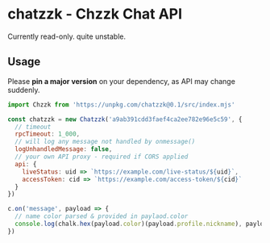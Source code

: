 chatzzk - Chzzk Chat API
========================

Currently read-only. quite unstable.

Usage
-----

Please **pin a major version** on your dependency, as API may change suddenly.

```js
import Chzzk from 'https://unpkg.com/chatzzk@0.1/src/index.mjs'

const chatzzk = new Chatzzk('a9ab391cdd3faef4ca2ee782e96e5c59', {
  // timeout
  rpcTimeout: 1_000,
  // will log any message not handled by onmessage()
  logUnhandledMessage: false,
  // your own API proxy - required if CORS applied
  api: {
    liveStatus: uid => `https://example.com/live-status/${uid}`,
    accessToken: cid => `https://example.com/access-token/${cid}`
  }
})

c.on('message', payload => {
  // name color parsed & provided in paylaod.color
  console.log(chalk.hex(payload.color)(payload.profile.nickname), payload.msg)
})

```

